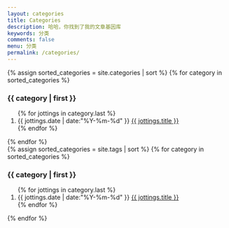 ```yaml
---
layout: categories
title: Categories
description: 哈哈，你找到了我的文章基因库
keywords: 分类
comments: false
menu: 分类
permalink: /categories/
---
```


<section class="container posts-content">
{% assign sorted_categories = site.categories | sort %}
{% for category in sorted_categories %}
<h3>{{ category | first }}</h3>
<ol class="posts-list" id="{{ category[0] }}">
{% for jottings in category.last %}
<li class="posts-list-item">
<span class="posts-list-meta">{{ jottings.date | date:"%Y-%m-%d" }}</span>
<a class="posts-list-name" href="{{ site.url }}{{ jottings.url }}">{{ jottings.title }}</a>
</li>
{% endfor %}
</ol>
{% endfor %}
</section>
<!-- /section.content2 -->
<section class="container posts-content">
{% assign sorted_categories = site.tags | sort %}
{% for category in sorted_categories %}
<h3>{{ category | first }}</h3>
<ol class="posts-list" id="{{ category[0] }}">
{% for jottings in category.last %}
<li class="posts-list-item">
<span class="posts-list-meta">{{ jottings.date | date:"%Y-%m-%d" }}</span>
<a class="posts-list-name" href="{{ site.url }}{{ jottings.url }}">{{ jottings.title }}</a>
</li>
{% endfor %}
</ol>
{% endfor %}
</section>
<!-- /section.content3 -->

